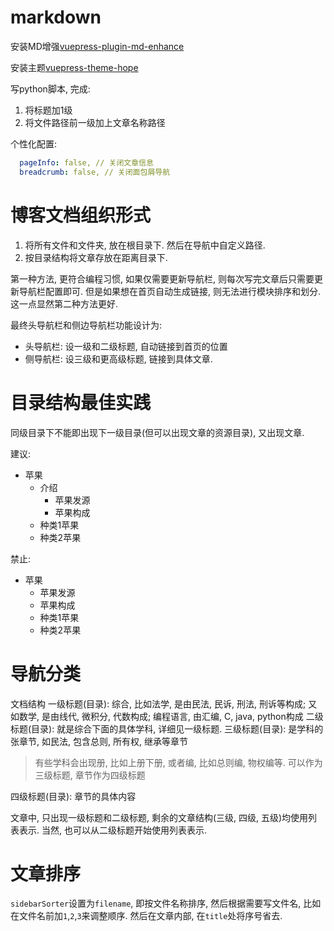 # markdown

安装MD增强[vuepress-plugin-md-enhance](https://plugin-md-enhance.vuejs.press/zh/)

安装主题[vuepress-theme-hope](https://github.com/vuepress-theme-hope/vuepress-theme-hope)




写python脚本, 完成:
1. 将标题加1级
2. 将文件路径前一级加上文章名称路径



个性化配置:
```yml
  pageInfo: false, // 关闭文章信息
  breadcrumb: false, // 关闭面包屑导航
```



# 博客文档组织形式
1. 将所有文件和文件夹, 放在根目录下. 然后在导航中自定义路径.
2. 按目录结构将文章存放在距离目录下.

第一种方法, 更符合编程习惯, 如果仅需要更新导航栏, 则每次写完文章后只需要更新导航栏配置即可. 但是如果想在首页自动生成链接, 则无法进行模块排序和划分. 这一点显然第二种方法更好.

最终头导航栏和侧边导航栏功能设计为:
- 头导航栏: 设一级和二级标题, 自动链接到首页的位置
- 侧导航栏: 设三级和更高级标题, 链接到具体文章.



# 目录结构最佳实践
同级目录下不能即出现下一级目录(但可以出现文章的资源目录), 又出现文章.



建议:
- 苹果
  - 介绍
    - 苹果发源
    - 苹果构成
  - 种类1苹果
  - 种类2苹果

禁止:

- 苹果
  - 苹果发源
  - 苹果构成
  - 种类1苹果
  - 种类2苹果


# 导航分类
文档结构
一级标题(目录): 综合, 比如法学, 是由民法, 民诉, 刑法, 刑诉等构成; 又如数学, 是由线代, 微积分, 代数构成; 编程语言, 由汇编, C, java, python构成
二级标题(目录): 就是综合下面的具体学科, 详细见一级标题.
三级标题(目录): 是学科的张章节, 如民法, 包含总则, 所有权, 继承等章节

> 有些学科会出现册, 比如上册下册, 或者编, 比如总则编, 物权编等. 可以作为三级标题, 章节作为四级标题

四级标题(目录): 章节的具体内容

文章中, 只出现一级标题和二级标题, 剩余的文章结构(三级, 四级, 五级)均使用列表表示. 当然, 也可以从二级标题开始使用列表表示.




# 文章排序
`sidebarSorter`设置为`filename`, 即按文件名称排序, 然后根据需要写文件名, 比如在文件名前加`1`,`2`,`3`来调整顺序. 然后在文章内部, 在`title`处将序号省去.


# 